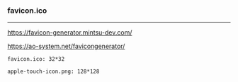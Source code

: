 ### favicon.ico
---
https://favicon-generator.mintsu-dev.com/

https://ao-system.net/favicongenerator/

```
favicon.ico: 32*32

apple-touch-icon.png: 128*128
```

```
```

```
```

